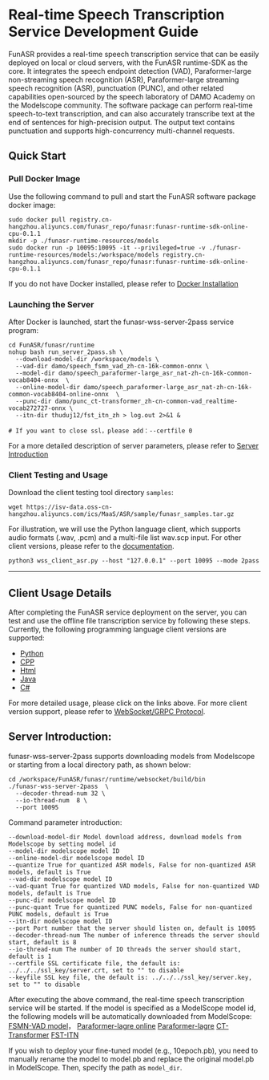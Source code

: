 # Real-time Speech Transcription Service Development Guide

FunASR provides a real-time speech transcription service that can be easily deployed on local or cloud servers, with the FunASR runtime-SDK as the core. It integrates the speech endpoint detection (VAD), Paraformer-large non-streaming speech recognition (ASR), Paraformer-large streaming speech recognition (ASR), punctuation (PUNC), and other related capabilities open-sourced by the speech laboratory of DAMO Academy on the Modelscope community. The software package can perform real-time speech-to-text transcription, and can also accurately transcribe text at the end of sentences for high-precision output. The output text contains punctuation and supports high-concurrency multi-channel requests.

## Quick Start
### Pull Docker Image

Use the following command to pull and start the FunASR software package docker image:

```shell
sudo docker pull registry.cn-hangzhou.aliyuncs.com/funasr_repo/funasr:funasr-runtime-sdk-online-cpu-0.1.1
mkdir -p ./funasr-runtime-resources/models
sudo docker run -p 10095:10095 -it --privileged=true -v ./funasr-runtime-resources/models:/workspace/models registry.cn-hangzhou.aliyuncs.com/funasr_repo/funasr:funasr-runtime-sdk-online-cpu-0.1.1
```
If you do not have Docker installed, please refer to [Docker Installation](https://alibaba-damo-academy.github.io/FunASR/en/installation/docker.html)

### Launching the Server

After Docker is launched, start the funasr-wss-server-2pass service program:
```shell
cd FunASR/funasr/runtime
nohup bash run_server_2pass.sh \
  --download-model-dir /workspace/models \
  --vad-dir damo/speech_fsmn_vad_zh-cn-16k-common-onnx \
  --model-dir damo/speech_paraformer-large_asr_nat-zh-cn-16k-common-vocab8404-onnx  \
  --online-model-dir damo/speech_paraformer-large_asr_nat-zh-cn-16k-common-vocab8404-online-onnx  \
  --punc-dir damo/punc_ct-transformer_zh-cn-common-vad_realtime-vocab272727-onnx \
  --itn-dir thuduj12/fst_itn_zh > log.out 2>&1 &

# If you want to close ssl，please add：--certfile 0
```
For a more detailed description of server parameters, please refer to [Server Introduction]()
### Client Testing and Usage

Download the client testing tool directory `samples`:
```shell
wget https://isv-data.oss-cn-hangzhou.aliyuncs.com/ics/MaaS/ASR/sample/funasr_samples.tar.gz
```
For illustration, we will use the Python language client, which supports audio formats (.wav, .pcm) and a multi-file list wav.scp input. For other client versions, please refer to the [documentation]().

```shell
python3 wss_client_asr.py --host "127.0.0.1" --port 10095 --mode 2pass
```

------------------

## Client Usage Details

After completing the FunASR service deployment on the server, you can test and use the offline file transcription service by following these steps. Currently, the following programming language client versions are supported:

- [Python](./SDK_tutorial_online.md#python-client)
- [CPP](./SDK_tutorial_online.md#cpp-client)
- [Html](./SDK_tutorial_online.md#html-client)
- [Java](./SDK_tutorial_online.md#java-client)
- [C\#](./SDK_tutorial_online.md#c\#)

For more detailed usage, please click on the links above. For more client version support, please refer to [WebSocket/GRPC Protocol](./websocket_protocol_zh.md).

## Server Introduction:

funasr-wss-server-2pass supports downloading models from Modelscope or starting from a local directory path, as shown below:
```shell
cd /workspace/FunASR/funasr/runtime/websocket/build/bin
./funasr-wss-server-2pass  \
  --decoder-thread-num 32 \
  --io-thread-num  8 \
  --port 10095 
 ```

Command parameter introduction:
```text
--download-model-dir Model download address, download models from Modelscope by setting model id
--model-dir modelscope model ID
--online-model-dir modelscope model ID
--quantize True for quantized ASR models, False for non-quantized ASR models, default is True
--vad-dir modelscope model ID
--vad-quant True for quantized VAD models, False for non-quantized VAD models, default is True
--punc-dir modelscope model ID
--punc-quant True for quantized PUNC models, False for non-quantized PUNC models, default is True
--itn-dir modelscope model ID
--port Port number that the server should listen on, default is 10095
--decoder-thread-num The number of inference threads the server should start, default is 8
--io-thread-num The number of IO threads the server should start, default is 1
--certfile SSL certificate file, the default is: ../../../ssl_key/server.crt, set to "" to disable
--keyfile SSL key file, the default is: ../../../ssl_key/server.key, set to "" to disable
```

After executing the above command, the real-time speech transcription service will be started. If the model is specified as a ModelScope model id, the following models will be automatically downloaded from ModelScope:
[FSMN-VAD model](https://www.modelscope.cn/models/damo/speech_fsmn_vad_zh-cn-16k-common-onnx/summary)，
[Paraformer-lagre online](https://www.modelscope.cn/models/damo/speech_paraformer-large_asr_nat-zh-cn-16k-common-vocab8404-online-onnx/summary )
[Paraformer-lagre](https://www.modelscope.cn/models/damo/speech_paraformer-large_asr_nat-zh-cn-16k-common-vocab8404-onnx/summary)
[CT-Transformer](https://www.modelscope.cn/models/damo/punc_ct-transformer_zh-cn-common-vad_realtime-vocab272727-onnx/summary)
[FST-ITN](https://www.modelscope.cn/models/thuduj12/fst_itn_zh/summary)

If you wish to deploy your fine-tuned model (e.g., 10epoch.pb), you need to manually rename the model to model.pb and replace the original model.pb in ModelScope. Then, specify the path as `model_dir`.
